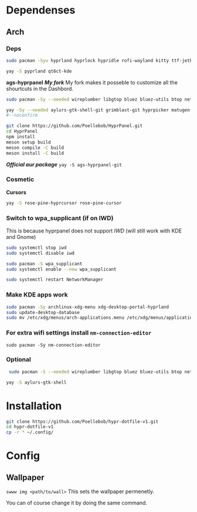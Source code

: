 # Dependenses 
## Arch
### Deps
```bash
sudo pacman -Syu hyprland hyprlock hypridle rofi-wayland kitty ttf-jetbrains-mono-nerd swww qt6-wayland qt5-wayland qt5ct grim slurp swappy cliphist
```

```bash
yay -S pyprland qt6ct-kde
```

**ags-hyprpanel**
***My fork***
My fork makes it posseble to customize all the shourtcuts in the Dashbord.
```bash
sudo pacman -Sy --needed wireplumber libgtop bluez bluez-utils btop networkmanager dart-sass wl-clipboard brightnessctl swww python upower pacman-contrib power-profiles-daemon gvfs wf-recorder meson npm nodejs ninja

yay -Sy --needed aylurs-gtk-shell-git grimblast-git hyprpicker matugen-bin python-gpustat hyprsunset-git
#--noconfirm

git clone https://github.com/Poellebob/HyprPanel.git
cd HyprPanel
npm install
meson setup build
meson compile -C build
meson install -C build
```
***Official aur package***
`yay -S ags-hyprpanel-git`

### Cosmetic
**Cursors**
```bash
yay -S rose-pine-hyprcursor rose-pine-cursor
```
### Switch to wpa_supplicant (if on IWD)
This is because hyprpanel does not support *IWD* (will still work with KDE and Gnome)
```bash
sudo systemctl stop iwd
sudo systemctl disable iwd

sudo pacman -S wpa_supplicant
sudo systemctl enable --now wpa_supplicant

sudo systemctl restart NetworkManager
```
### Make KDE apps work
```bash
sudo pacman -Sy archlinux-xdg-menu xdg-desktop-portal-hyprland
sudo update-desktop-database
sudo mv /etc/xdg/menus/arch-applications.menu /etc/xdg/menus/applications.menu 
```
### For extra wifi settings install `nm-connection-editor`
`sudo pacman -Sy nm-connection-editor`

### Optional
```bash
 sudo pacman -S --needed wireplumber libgtop bluez bluez-utils btop networkmanager dart-sass wl-clipboard brightnessctl swww python upower pacman-contrib power-profiles-daemon gvfs cliphist

yay -S aylurs-gtk-shell
```

# Installation
```bash
git clone https://github.com/Poellebob/hypr-dotfile-v1.git
cd hypr-dotfile-v1
cp -r * ~/.config/
```
# Config
## Wallpaper 
`swww img <path/to/wall>`
This sets the wallpaper permenetly.

You can of course change it by doing the same command.
